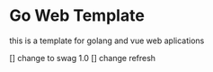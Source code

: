 
# Go Web Template

this is a template for golang and vue web aplications

[] change to swag 1.0
[] change refresh
